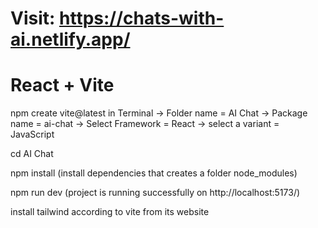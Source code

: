 # Visit: https://chats-with-ai.netlify.app/

# React + Vite

npm create vite@latest in Terminal -> Folder name = AI Chat -> Package name = ai-chat -> Select Framework = React -> select a variant = JavaScript

  cd AI Chat

  npm install (install dependencies that creates a folder node_modules)

  npm run dev (project is running successfully on  http://localhost:5173/)

install tailwind according to vite from its website
